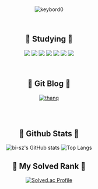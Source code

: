 ### 
<div align="center">
  
![keybord0](https://github.com/kkamagnun/kkamagnun/assets/165647182/05da42bd-adab-4bea-afe1-bfdee0f3fbcc)



<br/>

<h2 align="center"> 🍰 Studying 🍰 </h2>

<img src="https://img.shields.io/badge/git-F05032?style=for-the-badge&logo=git&logoColor=white"> <img src="https://img.shields.io/badge/cplusplus-00599C?style=for-the-badge&logo=cplusplus&logoColor=white"> <img src="https://img.shields.io/badge/csharp-512BD4?style=for-the-badge&logo=csharp&logoColor=white"> <img src="https://img.shields.io/badge/markdown-000000?style=for-the-badge&logo=markdown&logoColor=white"> <img src="https://img.shields.io/badge/discord-5865F2?style=for-the-badge&logo=discord&logoColor=white"> <img src="https://img.shields.io/badge/unity-FFFFFF?style=for-the-badge&logo=unity&logoColor=white"> <img src="https://img.shields.io/badge/unrealengine-0E1128?style=for-the-badge&logo=unrealengine&logoColor=white">


<br/>
<h2 align="center"> 🍨 Git Blog 🍨 </h2>

[ ![thanq](https://media.tenor.com/klGZ2gi4yJAAAAAi/%EA%B0%90%EC%82%AC%EC%BD%A9-thanks.gif) ]( https://kkamagnun.github.io/ )




<br/><br/>
<h2 align="center"> 🥨 Github Stats 🥨 </h2>

![bi-sz's GitHub stats](https://github-readme-stats.vercel.app/api?username=kkamagnun&include_all_commits=true&show_icons=true&theme=swif) 
![Top Langs](https://github-readme-stats.vercel.app/api/top-langs/?username=kkamagnun&layout=compact&theme=swif)




<h2 align="center"> 🧇 My Solved Rank 🧇 </h2


[![Solved.ac Profile](http://mazassumnida.wtf/api/v2/generate_badge?boj=winman123@naver.com)](https://solved.ac/winman123@naver.com/) 

<div style="text-align: left"> 

<!--
**kkamagnun/kkamagnun** is a ✨ _special_ ✨ repository because its `README.md` (this file) appears on your GitHub profile.

Here are some ideas to get you started:

- 🔭 I’m currently working on ...
- 🌱 I’m currently learning ...
- 👯 I’m looking to collaborate on ...
- 🤔 I’m looking for help with ...
- 💬 Ask me about ...
- 📫 How to reach me: ...
- 😄 Pronouns: ...
- ⚡ Fun fact: ...
-->
